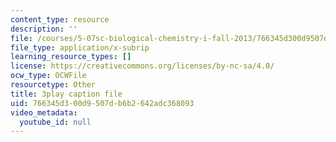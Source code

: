 ```yaml
---
content_type: resource
description: ''
file: /courses/5-07sc-biological-chemistry-i-fall-2013/766345d300d9507db6b2642adc368093_tFEBiKPv1e8.vtt
file_type: application/x-subrip
learning_resource_types: []
license: https://creativecommons.org/licenses/by-nc-sa/4.0/
ocw_type: OCWFile
resourcetype: Other
title: 3play caption file
uid: 766345d3-00d9-507d-b6b2-642adc368093
video_metadata:
  youtube_id: null
---
```

